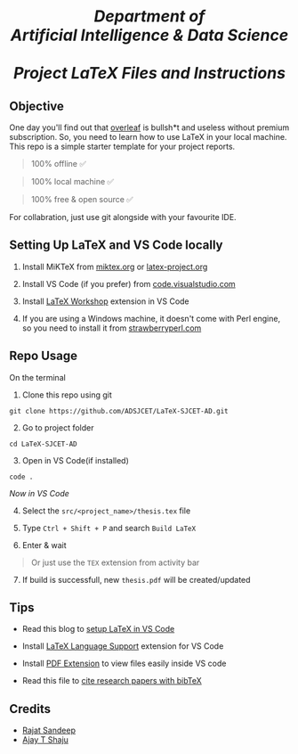 <b><h1 align="center"> *Department of<br>Artificial Intelligence & Data Science<br><br>Project LaTeX Files and Instructions* </h1></b>

## Objective

One day you'll find out that [overleaf](https://www.overleaf.com) is bullsh*t and useless without premium subscription. So, you need to learn how to use LaTeX in your local machine. This repo is a simple starter template for your project reports. 

> 100% offline ✅

> 100% local machine ✅

> 100% free & open source ✅

For collabration, just use git alongside with your favourite IDE.

## Setting Up LaTeX and VS Code locally

1. Install MiKTeX from [miktex.org](https://miktex.org/download) or [latex-project.org](https://www.latex-project.org/get/)

2. Install VS Code (if you prefer) from [code.visualstudio.com](https://code.visualstudio.com/download)

3. Install [LaTeX Workshop](https://marketplace.visualstudio.com/items?itemName=James-Yu.latex-workshop) extension in VS Code

4. If you are using a Windows machine, it doesn't come with Perl engine, so you need to install it from [strawberryperl.com](http://strawberryperl.com/)


## Repo Usage

On the terminal

1. Clone this repo using git

```
git clone https://github.com/ADSJCET/LaTeX-SJCET-AD.git
```

2. Go to project folder

```
cd LaTeX-SJCET-AD
```

3. Open in VS Code(if installed)

```
code .
```
_Now in VS Code_

4. Select the `src/<project_name>/thesis.tex` file

5. Type `Ctrl + Shift + P` and search `Build LaTeX` 

6. Enter & wait

> Or just use the `TEX` extension from activity bar

7. If build is successfull, new `thesis.pdf` will be created/updated


## Tips

- Read this blog to [setup LaTeX in VS Code](https://nelsonaloysio.medium.com/setting-up-vs-code-to-write-in-latex-using-latexmk-and-biber-plus-extras-b4b37c844495)

- Install [LaTeX Language Support](https://marketplace.visualstudio.com/items?itemName=mathematic.vscode-latex) extension for VS Code

- Install [PDF Extension](https://marketplace.visualstudio.com/items?itemName=tomoki1207.pdf) to view files easily inside VS code

- Read this file to [cite research papers with bibTeX](https://github.com/ADSJCET/LaTeX-SJCET-AD/blob/main/CiteWithBIBTEX.md)

## Credits

- [Rajat Sandeep](https://github.com/rajatsandeepsen)
- [Ajay T Shaju](https://github.com/004Ajay)